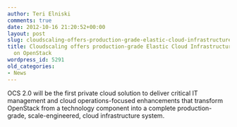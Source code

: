 ```yaml
---
author: Teri Elniski
comments: true
date: 2012-10-16 21:20:52+00:00
layout: post
slug: cloudscaling-offers-production-grade-elastic-cloud-infrastructure-system-based-on-openstack
title: Cloudscaling offers production-grade Elastic Cloud Infrastructure System based
  on OpenStack
wordpress_id: 5291
old_categories:
- News
---
```


OCS 2.0 will be the first private cloud solution to deliver critical IT management and cloud operations-focused enhancements that transform OpenStack from a technology component into a complete production-grade, scale-engineered, cloud infrastructure system.
